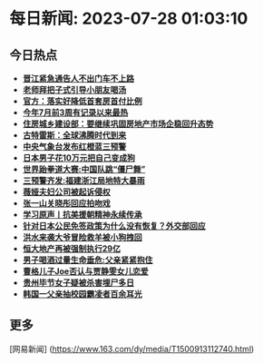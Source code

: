 
# 每日新闻: 2023-07-28 01:03:10
## 今日热点

- **[晋江紧急通告人不出门车不上路](https://www.163.com/search?keyword=%E6%99%8B%E6%B1%9F%E7%B4%A7%E6%80%A5%E9%80%9A%E5%91%8A%E4%BA%BA%E4%B8%8D%E5%87%BA%E9%97%A8%E8%BD%A6%E4%B8%8D%E4%B8%8A%E8%B7%AF)**
- **[老师拜把子式引导小朋友喝汤](https://www.163.com/search?keyword=%E8%80%81%E5%B8%88%E6%8B%9C%E6%8A%8A%E5%AD%90%E5%BC%8F%E5%BC%95%E5%AF%BC%E5%B0%8F%E6%9C%8B%E5%8F%8B%E5%96%9D%E6%B1%A4)**
- **[官方：落实好降低首套房首付比例](https://www.163.com/search?keyword=%E5%AE%98%E6%96%B9%EF%BC%9A%E8%90%BD%E5%AE%9E%E5%A5%BD%E9%99%8D%E4%BD%8E%E9%A6%96%E5%A5%97%E6%88%BF%E9%A6%96%E4%BB%98%E6%AF%94%E4%BE%8B)**
- **[今年7月前3周有记录以来最热](https://www.163.com/search?keyword=%E4%BB%8A%E5%B9%B47%E6%9C%88%E5%89%8D3%E5%91%A8%E6%9C%89%E8%AE%B0%E5%BD%95%E4%BB%A5%E6%9D%A5%E6%9C%80%E7%83%AD)**
- **[住房城乡建设部：要继续巩固房地产市场企稳回升态势](https://www.163.com/search?keyword=%E4%BD%8F%E6%88%BF%E5%9F%8E%E4%B9%A1%E5%BB%BA%E8%AE%BE%E9%83%A8%EF%BC%9A%E8%A6%81%E7%BB%A7%E7%BB%AD%E5%B7%A9%E5%9B%BA%E6%88%BF%E5%9C%B0%E4%BA%A7%E5%B8%82%E5%9C%BA%E4%BC%81%E7%A8%B3%E5%9B%9E%E5%8D%87%E6%80%81%E5%8A%BF)**
- **[古特雷斯：全球沸腾时代到来](https://www.163.com/search?keyword=%E5%8F%A4%E7%89%B9%E9%9B%B7%E6%96%AF%EF%BC%9A%E5%85%A8%E7%90%83%E6%B2%B8%E8%85%BE%E6%97%B6%E4%BB%A3%E5%88%B0%E6%9D%A5)**
- **[中央气象台发布红橙蓝三预警](https://www.163.com/search?keyword=%E4%B8%AD%E5%A4%AE%E6%B0%94%E8%B1%A1%E5%8F%B0%E5%8F%91%E5%B8%83%E7%BA%A2%E6%A9%99%E8%93%9D%E4%B8%89%E9%A2%84%E8%AD%A6)**
- **[日本男子花10万元把自己变成狗](https://www.163.com/search?keyword=%E6%97%A5%E6%9C%AC%E7%94%B7%E5%AD%90%E8%8A%B110%E4%B8%87%E5%85%83%E6%8A%8A%E8%87%AA%E5%B7%B1%E5%8F%98%E6%88%90%E7%8B%97)**
- **[世界跆拳道大赛:中国队跳“僵尸舞”](https://www.163.com/search?keyword=%E4%B8%96%E7%95%8C%E8%B7%86%E6%8B%B3%E9%81%93%E5%A4%A7%E8%B5%9B+%E4%B8%AD%E5%9B%BD%E9%98%9F%E8%B7%B3%E2%80%9C%E5%83%B5%E5%B0%B8%E8%88%9E%E2%80%9D)**
- **[三预警齐发:福建浙江局地特大暴雨](https://www.163.com/search?keyword=%E4%B8%89%E9%A2%84%E8%AD%A6%E9%BD%90%E5%8F%91+%E7%A6%8F%E5%BB%BA%E6%B5%99%E6%B1%9F%E5%B1%80%E5%9C%B0%E7%89%B9%E5%A4%A7%E6%9A%B4%E9%9B%A8)**
- **[薇娅夫妇公司被起诉侵权](https://www.163.com/search?keyword=%E8%96%87%E5%A8%85%E5%A4%AB%E5%A6%87%E5%85%AC%E5%8F%B8%E8%A2%AB%E8%B5%B7%E8%AF%89%E4%BE%B5%E6%9D%83)**
- **[张一山关晓彤回应拍吻戏](https://www.163.com/search?keyword=%E5%BC%A0%E4%B8%80%E5%B1%B1%E5%85%B3%E6%99%93%E5%BD%A4%E5%9B%9E%E5%BA%94%E6%8B%8D%E5%90%BB%E6%88%8F)**
- **[学习原声丨抗美援朝精神永续传承](https://www.163.com/search?keyword=%E5%AD%A6%E4%B9%A0%E5%8E%9F%E5%A3%B0%E4%B8%A8%E6%8A%97%E7%BE%8E%E6%8F%B4%E6%9C%9D%E7%B2%BE%E7%A5%9E%E6%B0%B8%E7%BB%AD%E4%BC%A0%E6%89%BF)**
- **[针对日本公民免签政策为什么没有恢复？外交部回应](https://www.163.com/search?keyword=%E9%92%88%E5%AF%B9%E6%97%A5%E6%9C%AC%E5%85%AC%E6%B0%91%E5%85%8D%E7%AD%BE%E6%94%BF%E7%AD%96%E4%B8%BA%E4%BB%80%E4%B9%88%E6%B2%A1%E6%9C%89%E6%81%A2%E5%A4%8D%EF%BC%9F%E5%A4%96%E4%BA%A4%E9%83%A8%E5%9B%9E%E5%BA%94)**
- **[洪水来袭大爷冒险救羊被小狗拽回](https://www.163.com/search?keyword=%E6%B4%AA%E6%B0%B4%E6%9D%A5%E8%A2%AD%E5%A4%A7%E7%88%B7%E5%86%92%E9%99%A9%E6%95%91%E7%BE%8A%E8%A2%AB%E5%B0%8F%E7%8B%97%E6%8B%BD%E5%9B%9E)**
- **[恒大地产再被强制执行29亿](https://www.163.com/search?keyword=%E6%81%92%E5%A4%A7%E5%9C%B0%E4%BA%A7%E5%86%8D%E8%A2%AB%E5%BC%BA%E5%88%B6%E6%89%A7%E8%A1%8C29%E4%BA%BF)**
- **[男子喝酒过量生命垂危:父亲紧紧抱住](https://www.163.com/search?keyword=%E7%94%B7%E5%AD%90%E5%96%9D%E9%85%92%E8%BF%87%E9%87%8F%E7%94%9F%E5%91%BD%E5%9E%82%E5%8D%B1+%E7%88%B6%E4%BA%B2%E7%B4%A7%E7%B4%A7%E6%8A%B1%E4%BD%8F)**
- **[曹格儿子Joe否认与贾静雯女儿恋爱](https://www.163.com/search?keyword=%E6%9B%B9%E6%A0%BC%E5%84%BF%E5%AD%90Joe%E5%90%A6%E8%AE%A4%E4%B8%8E%E8%B4%BE%E9%9D%99%E9%9B%AF%E5%A5%B3%E5%84%BF%E6%81%8B%E7%88%B1)**
- **[贵州毕节女子疑被杀害埋尸多日](https://www.163.com/search?keyword=%E8%B4%B5%E5%B7%9E%E6%AF%95%E8%8A%82%E5%A5%B3%E5%AD%90%E7%96%91%E8%A2%AB%E6%9D%80%E5%AE%B3%E5%9F%8B%E5%B0%B8%E5%A4%9A%E6%97%A5)**
- **[韩国一父亲抽校园霸凌者百余耳光](https://www.163.com/search?keyword=%E9%9F%A9%E5%9B%BD%E4%B8%80%E7%88%B6%E4%BA%B2%E6%8A%BD%E6%A0%A1%E5%9B%AD%E9%9C%B8%E5%87%8C%E8%80%85%E7%99%BE%E4%BD%99%E8%80%B3%E5%85%89)**

## 更多
[网易新闻] (https://www.163.com/dy/media/T1500913112740.html)
